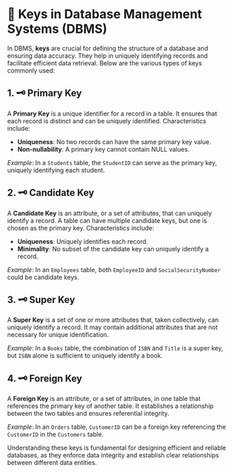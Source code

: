 # 🔑 Keys in Database Management Systems (DBMS)

In DBMS, **keys** are crucial for defining the structure of a database and ensuring data accuracy. They help in uniquely identifying records and facilitate efficient data retrieval. Below are the various types of keys commonly used:

## 1. 🗝️ Primary Key

A **Primary Key** is a unique identifier for a record in a table. It ensures that each record is distinct and can be uniquely identified. Characteristics include:

- **Uniqueness**: No two records can have the same primary key value.
- **Non-nullability**: A primary key cannot contain NULL values.

*Example*: In a `Students` table, the `StudentID` can serve as the primary key, uniquely identifying each student.

## 2. 🗝️ Candidate Key

A **Candidate Key** is an attribute, or a set of attributes, that can uniquely identify a record. A table can have multiple candidate keys, but one is chosen as the primary key. Characteristics include:

- **Uniqueness**: Uniquely identifies each record.
- **Minimality**: No subset of the candidate key can uniquely identify a record.

*Example*: In an `Employees` table, both `EmployeeID` and `SocialSecurityNumber` could be candidate keys.

## 3. 🗝️ Super Key

A **Super Key** is a set of one or more attributes that, taken collectively, can uniquely identify a record. It may contain additional attributes that are not necessary for unique identification.

*Example*: In a `Books` table, the combination of `ISBN` and `Title` is a super key, but `ISBN` alone is sufficient to uniquely identify a book.

## 4. 🗝️ Foreign Key

A **Foreign Key** is an attribute, or a set of attributes, in one table that references the primary key of another table. It establishes a relationship between the two tables and ensures referential integrity.

*Example*: In an `Orders` table, `CustomerID` can be a foreign key referencing the `CustomerID` in the `Customers` table.



Understanding these keys is fundamental for designing efficient and reliable databases, as they enforce data integrity and establish clear relationships between different data entities.
